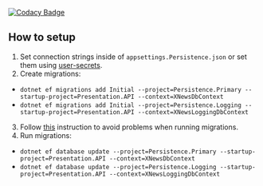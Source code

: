[![Codacy Badge](https://app.codacy.com/project/badge/Grade/fd78ba07e4bf4200b87658bbe4c3a3a3)](https://www.codacy.com/gh/BobMakhlin/XNews-backend/dashboard?utm_source=github.com&amp;utm_medium=referral&amp;utm_content=BobMakhlin/XNews-backend&amp;utm_campaign=Badge_Grade)

## How to setup
1. Set connection strings inside of `appsettings.Persistence.json` or set them using [user-secrets](https://docs.microsoft.com/en-us/aspnet/core/security/app-secrets?view=aspnetcore-5.0&tabs=windows#enable-secret-storage).
2. Create migrations:
* `dotnet ef migrations add Initial --project=Persistence.Primary --startup-project=Presentation.API --context=XNewsDbContext`
* `dotnet ef migrations add Initial --project=Persistence.Logging --startup-project=Presentation.API --context=XNewsLoggingDbContext`
3. Follow [this](https://stackoverflow.com/a/43687656/11285108) instruction to avoid problems when running migrations.
4. Run migrations:
* `dotnet ef database update --project=Persistence.Primary --startup-project=Presentation.API --context=XNewsDbContext`
* `dotnet ef database update --project=Persistence.Logging --startup-project=Presentation.API --context=XNewsLoggingDbContext`
